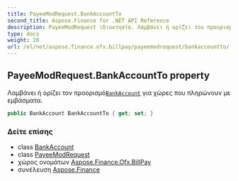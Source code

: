 ```yaml
---
title: PayeeModRequest.BankAccountTo
second_title: Aspose.Finance for .NET API Reference
description: PayeeModRequest ιδιοκτησία. Λαμβάνει ή ορίζει τον προορισμόBankAccount για χώρες που πληρώνουν με εμβάσματα.
type: docs
weight: 20
url: /el/net/aspose.finance.ofx.billpay/payeemodrequest/bankaccountto/
---
```

## PayeeModRequest.BankAccountTo property

Λαμβάνει ή ορίζει τον προορισμό[`BankAccount`](../../../aspose.finance.ofx/bankaccount/) για χώρες που πληρώνουν με εμβάσματα.

```csharp
public BankAccount BankAccountTo { get; set; }
```

### Δείτε επίσης

* class [BankAccount](../../../aspose.finance.ofx/bankaccount/)
* class [PayeeModRequest](../)
* χώρος ονομάτων [Aspose.Finance.Ofx.BillPay](../../payeemodrequest/)
* συνέλευση [Aspose.Finance](../../../)


